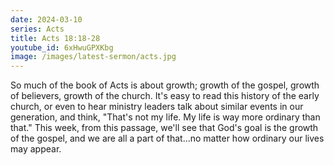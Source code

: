 ```yaml
---
date: 2024-03-10
series: Acts
title: Acts 18:18-28
youtube_id: 6xHwuGPXKbg
image: /images/latest-sermon/acts.jpg
---
```

So much of the book of Acts is about growth; growth of the gospel, growth of believers, growth of the church. It's easy to read this history of the early church, or even to hear ministry leaders talk about similar events in our generation, and think, "That's not my life. My life is way more ordinary than that." This week, from this passage, we'll see that God's goal is the growth of the gospel, and we are all a part of that...no matter how ordinary our lives may appear. 
